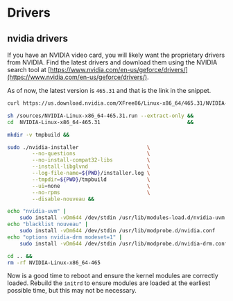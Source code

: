 # Drivers

## nvidia drivers

If you have an NVIDIA video card, you will likely want the proprietary drivers from NVIDIA. Find the latest drivers and download them using the NVIDIA search tool at [https://www.nvidia.com/en-us/geforce/drivers/](https://www.nvidia.com/en-us/geforce/drivers/).

As of now, the latest version is `465.31` and that is the link in the snippet.

```sh
curl https://us.download.nvidia.com/XFree86/Linux-x86_64/465.31/NVIDIA-Linux-x86_64-465.31.run -o /sources/NVIDIA-Linux-x86_64-465.31.run &&

sh /sources/NVIDIA-Linux-x86_64-465.31.run --extract-only &&
cd  NVIDIA-Linux-x86_64-465.31                            &&

mkdir -v tmpbuild &&

sudo ./nvidia-installer                      \
        --no-questions                       \
        --no-install-compat32-libs           \
        --install-libglvnd                   \
        --log-file-name=${PWD}/installer.log \
        --tmpdir=${PWD}/tmpbuild             \
        --ui=none                            \
        --no-rpms                            \
        --disable-nouveau &&

echo "nvidia-uvm" |
    sudo install -vDm644 /dev/stdin /usr/lib/modules-load.d/nvidia-uvm.conf &&
echo "blacklist nouveau" |
    sudo install -vDm644 /dev/stdin /usr/lib/modprobe.d/nvidia.conf         &&
echo "options nvidia-drm modeset=1" |
    sudo install -vDm644 /dev/stdin /usr/lib/modprobe.d/nvidia-drm.conf     &&

cd .. &&
rm -rf NVIDIA-Linux-x86_64-465
```

Now is a good time to reboot and ensure the kernel modules are correctly loaded. Rebuild the `initrd` to ensure modules are loaded at the earliest possible time, but this may not be necessary.
